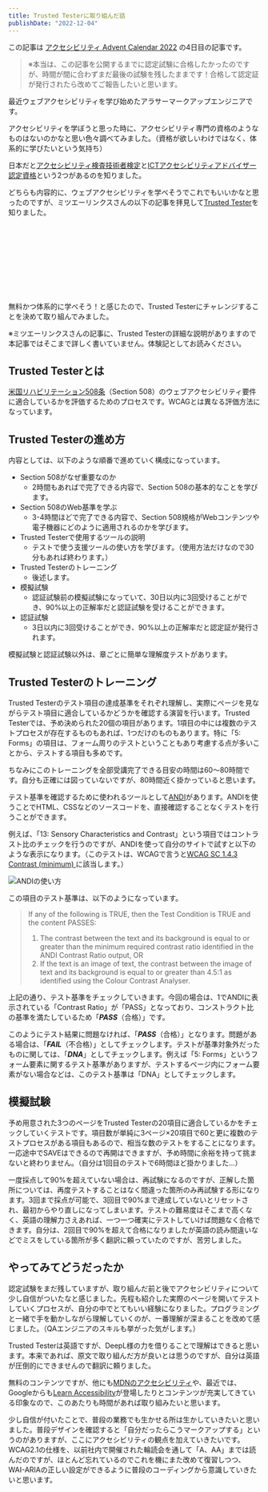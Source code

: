 ```yaml
---
title: Trusted Testerに取り組んだ話
publishDate: "2022-12-04"
---
```


この記事は [アクセシビリティ Advent Calendar 2022](https://adventar.org/calendars/7377) の4日目の記事です。

> ※本当は、この記事を公開するまでに認定試験に合格したかったのですが、時間が間に合わずまだ最後の試験を残したままです！合格して認定証が発行されたら改めてご報告したいと思います。

最近ウェブアクセシビリティを学び始めたアラサーマークアップエンジニアです。

アクセシビリティを学ぼうと思った時に、アクセシビリティ専門の資格のようなものはないのかなと思い色々調べてみました。（資格が欲しいわけではなく、体系的に学びたいという気持ち）

日本だと[アクセシビリティ検査技術者検定](https://icc.infocreate.co.jp/icc/itiran/kentei.html)と[ICTアクセシビリティアドバイザー認定資格](https://aaict.jp/)という2つがあるのを知りました。

どちらも内容的に、ウェブアクセシビリティを学べそうでこれでもいいかなと思ったのですが、ミツエーリンクスさんの以下の記事を拝見して[Trusted Tester](https://training.section508testing.net/)を知りました。

<div class="iframely-embed"><div class="iframely-responsive" style="height: 140px; padding-bottom: 0;"><a href="https://www.mitsue.co.jp/knowledge/blog/a11y/202012/13_0900.html" data-iframely-url="//iframely.net/8shBuNh?card=small"></a></div></div>

無料かつ体系的に学べそう！と感じたので、Trusted Testerにチャレンジすることを決めて取り組んでみました。

※ミツエーリンクスさんの記事に、Trusted Testerの詳細な説明がありますので本記事ではそこまで詳しく書いていません。体験記としてお読みください。

## Trusted Testerとは

[米国リハビリテーション508条](https://www.access-board.gov/ict/)（Section 508）のウェブアクセシビリティ要件に適合しているかを評価するためのプロセスです。WCAGとは異なる評価方法になっています。

## Trusted Testerの進め方

内容としては、以下のような順番で進めていく構成になっています。

- Section 508がなぜ重要なのか
  - 2時間もあればで完了できる内容で、Section 508の基本的なことを学びます。
- Section 508のWeb基準を学ぶ
  - 3-4時間ほどで完了できる内容で、Section 508規格がWebコンテンツや電子機器にどのように適用されるのかを学びます。
- Trusted Testerで使用するツールの説明
  - テストで使う支援ツールの使い方を学びます。（使用方法だけなので30分もあれば終わります。）
- Trusted Testerのトレーニング
  - 後述します。
- 模擬試験
  - 認証試験前の模擬試験になっていて、30日以内に3回受けることができ、90%以上の正解率だと認証試験を受けることができます。
- 認証試験
  - 3日以内に3回受けることができ、90%以上の正解率だと認定証が発行されます。

模擬試験と認証試験以外は、章ごとに簡単な理解度テストがあります。

## Trusted Testerのトレーニング

Trusted Testerのテスト項目の達成基準をそれぞれ理解し、実際にページを見ながらテスト項目に適合しているかどうかを確認する演習を行います。Trusted Testerでは、予め決められた20個の項目があります。1項目の中には複数のテストプロセスが存在するものもあれば、1つだけのものもあります。特に「5: Forms」の項目は、フォーム周りのテストということもあり考慮する点が多いことから、テストする項目も多めです。

ちなみにこのトレーニングを全部受講完了できる目安の時間は60〜80時間です。自分も正確には図っていないですが、80時間近く掛かっていると思います。

テスト基準を確認するために使われるツールとして[ANDI](https://www.ssa.gov/accessibility/andi/help/install.html)があります。ANDIを使うことでHTML、CSSなどのソースコードを、直接確認することなくテストを行うことができます。

例えば、「13: Sensory Characteristics and Contrast」という項目ではコントラスト比のチェックを行うのですが、ANDIを使って自分のサイトで試すと以下のような表示になります。（このテストは、WCAGで言うと[WCAG SC 1.4.3 Contrast (minimum) ](https://waic.jp/docs/WCAG21/Understanding/contrast-minimum.html)に該当します。）

![ANDIの使い方](/images/20221204.png)

この項目のテスト基準は、以下のようになっています。

> If any of the following is TRUE, then the Test Condition is TRUE and the content PASSES:
>   1. The contrast between the text and its background is equal to or greater than the minimum required contrast ratio identified in the ANDI Contrast Ratio output, OR
>   2. If the text is an image of text, the contrast between the image of text and its background is equal to or greater than 4.5:1 as identified using the Colour Contrast Analyser.

上記の通り、テスト基準をチェックしていきます。今回の場合は、1でANDIに表示されている「Contrast Ratio」が「PASS」となっており、コンストラクト比の基準を満たしているため「***PASS***（合格）」です。

このようにテスト結果に問題なければ、「***PASS***（合格）」となります。問題がある場合は、「***FAIL***（不合格）」としてチェックします。テストが基準対象外だったものに関しては、「***DNA***」としてチェックします。例えば「5: Forms」というフォーム要素に関するテスト基準がありますが、テストするページ内にフォーム要素がない場合などは、このテスト基準は「DNA」としてチェックします。

## 模擬試験
予め用意された3つのページをTrusted Testerの20項目に適合しているかをチェックしていくテストです。項目数が単純に3ページ×20項目で60と更に複数のテストプロセスがある項目もあるので、相当な数のテストをすることになります。一応途中でSAVEはできるので再開はできますが、予め時間に余裕を持って挑まないと終わりません。（自分は1回目のテストで6時間ほど掛かりました...）

一度採点して90%を超えていない場合は、再試験になるのですが、正解した箇所については、再度テストすることはなく間違った箇所のみ再試験する形になります。3回まで採点が可能で、3回目で90%まで達成していないとリセットされ、最初からやり直しになってしまいます。テストの難易度はそこまで高くなく、英語の理解力さえあれば、一つ一つ確実にテストしていけば問題なく合格できます。自分は、2回目で90%を超えて合格になりましたが英語の読み間違いなどでミスをしている箇所が多く翻訳に頼っていたのですが、苦労しました。



## やってみてどうだったか

認定試験をまだ残していますが、取り組んだ前と後でアクセシビリティについて少し自信がついたなと感じました。先程も紹介した実際のページを開いてテストしていくプロセスが、自分の中でとてもいい経験になりました。プログラミングと一緒で手を動かしながら理解していくのが、一番理解が深まることを改めて感じました。（QAエンジニアのスキルも挙がった気がします。）

Trusted Testerは英語ですが、DeepL様の力を借りることで理解はできると思います。本来であれば、原文で取り組んだ方が良いとは思うのですが、自分は英語が圧倒的にできませんので翻訳に頼りました。

無料のコンテンツですが、他にも[MDNのアクセシビリティ](https://developer.mozilla.org/ja/docs/Learn/Accessibility)や、最近では、Googleからも[Learn Accessibility](https://web.dev/learn/accessibility/)が登場したりとコンテンツが充実してきている印象なので、このあたりも時間があれば取り組みたいと思います。

少し自信が付いたことで、普段の業務でも生かせる所は生かしていきたいと思いました。普段デザインを確認すると「自分だったらこうマークアップする」というのがありますが、ここにアクセシビリティの観点を加えていきたいです。WCAG2.1の仕様を、以前社内で開催された輪読会を通して「A、AA」までは読んだのですが、ほとんど忘れているのでこれを機にまた改めて復習しつつ、WAI-ARIAの正しい設定ができるように普段のコーディングから意識していきたいと思います。

